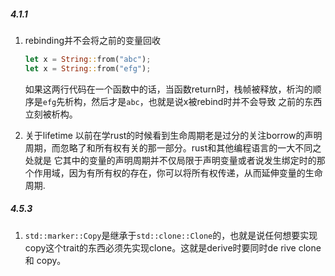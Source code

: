 ##### 4.1.1
1. rebinding并不会将之前的变量回收
   ```rust
   let x = String::from("abc");
   let x = String::from("efg");
   ```
   如果这两行代码在一个函数中的话，当函数return时，栈帧被释放，析沟的顺序是`efg`先析构，然后才是`abc`，也就是说x被rebind时并不会导致
   之前的东西立刻被析构。

2. 关于lifetime
   以前在学rust的时候看到生命周期老是过分的关注borrow的声明周期，而忽略了和所有权有关的那一部分。rust和其他编程语言的一大不同之处就是
   它其中的变量的声明周期并不仅局限于声明变量或者说发生绑定时的那个作用域，因为有所有权的存在，你可以将所有权传递，从而延伸变量的生命
   周期.



##### 4.5.3
1. `std::marker::Copy`是继承于`std::clone::Clone`的，也就是说任何想要实现copy这个trait的东西必须先实现clone。这就是derive时要同时de
   rive clone 和 copy。


